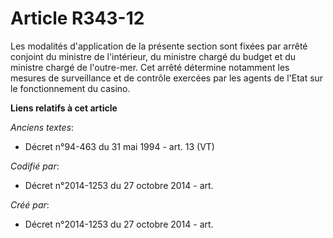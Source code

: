 # Article R343-12

Les modalités d'application de la présente section sont fixées par arrêté conjoint du ministre de l'intérieur, du ministre
chargé du budget et du ministre chargé de l'outre-mer. Cet arrêté détermine notamment les mesures de surveillance et de
contrôle exercées par les agents de l'Etat sur le fonctionnement du casino.

**Liens relatifs à cet article**

_Anciens textes_:

  - Décret n°94-463 du 31 mai 1994 - art. 13 (VT)

_Codifié par_:

  - Décret n°2014-1253 du 27 octobre 2014 - art.

_Créé par_:

  - Décret n°2014-1253 du 27 octobre 2014 - art.
